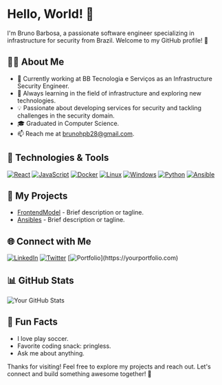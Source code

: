 # Hello, World! 👋

I'm Bruno Barbosa, a passionate software engineer specializing in infrastructure for security from Brazil. Welcome to my GitHub profile! 🚀

## 🧑‍💻 About Me

- 💼 Currently working at BB Tecnologia e Serviços as an Infrastructure Security Engineer.
- 🌱 Always learning in the field of infrastructure and exploring new technologies.
- 💡 Passionate about developing services for security and tackling challenges in the security domain.
- 🎓 Graduated in Computer Science.
- 📫 Reach me at brunohpb28@gmail.com.

## 🔧 Technologies & Tools

[![React](https://img.shields.io/badge/-React-61DAFB?&logo=react&logoColor=white)](link-to-react)
[![JavaScript](https://img.shields.io/badge/-JavaScript-F7DF1E?&logo=javascript&logoColor=white)](link-to-javascript)
[![Docker](https://img.shields.io/badge/-Docker-2496ED?&logo=docker&logoColor=white)](link-to-docker)
[![Linux](https://img.shields.io/badge/-Linux-FCC624?&logo=linux&logoColor=white)](link-to-linux)
[![Windows](https://img.shields.io/badge/-Windows-0078D6?&logo=windows&logoColor=white)](link-to-windows)
[![Python](https://img.shields.io/badge/-Python-3776AB?&logo=python&logoColor=white)](link-to-python)
[![Ansible](https://img.shields.io/badge/-Ansible-EE0000?&logo=ansible&logoColor=white)](link-to-ansible)

## 🚀 My Projects

- [FrontendModel](https://github.com/Brunohpb/FrontendModel) - Brief description or tagline.
- [Ansibles](https://github.com/Brunohpb/Ansibles.git) - Brief description or tagline.


## 🌐 Connect with Me

[![LinkedIn](https://img.shields.io/badge/-LinkedIn-0077B5?&logo=linkedin&logoColor=white)](https://www.linkedin.com/in/bruno-barbosa-8b8b32164/)
[![Twitter](https://img.shields.io/badge/-Twitter-1DA1F2?&logo=twitter&logoColor=white)](https://twitter.com/Bruno_9912)
[![Portfolio](https://img.shields.io/badge/-Portfolio-000?)](https://yourportfolio.com)

## 📊 GitHub Stats

![Your GitHub Stats](https://github-readme-stats.vercel.app/api?username=brunohpb&show_icons=true&hide_title=true&hide_border=true)


## 🎉 Fun Facts

- I love play soccer.
- Favorite coding snack: pringless.
- Ask me about anything.

Thanks for visiting! Feel free to explore my projects and reach out. Let's connect and build something awesome together! 🌟

